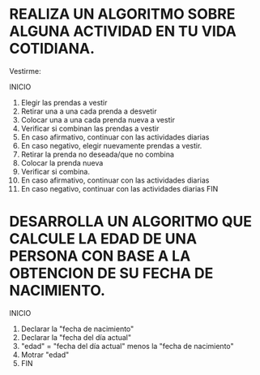 # REALIZA UN ALGORITMO SOBRE ALGUNA ACTIVIDAD EN TU VIDA COTIDIANA.

Vestirme:

INICIO
1. Elegir las prendas a vestir
2. Retirar una a una cada prenda a desvetir
3. Colocar una a una cada prenda nueva a vestir
4. Verificar si combinan las prendas a vestir
5. En caso afirmativo, continuar con las actividades diarias
6. En caso negativo, elegir nuevamente prendas a vestir.
7. Retirar la prenda no deseada/que no combina
8. Colocar la prenda nueva 
9. Verificar si combina. 
10. En caso afirmativo, continuar con las actividades diarias
11. En caso negativo, continuar con las actividades diarias
FIN


# DESARROLLA UN ALGORITMO QUE CALCULE LA EDAD DE UNA PERSONA CON BASE A LA OBTENCION DE SU FECHA DE NACIMIENTO.

INICIO
1. Declarar la "fecha de nacimiento"
2. Declarar la "fecha del día actual"
3. "edad" = "fecha del día actual" menos la "fecha de nacimiento"
4. Motrar "edad"
5. FIN


